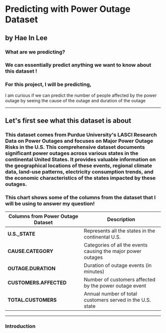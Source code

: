 # Predicting with Power Outage Dataset
## by Hae In Lee

### What are we predicting? 
### We can essentially predict anything we want to know about this dataset ! 

### For this project, I will be predicting, 
I am curious if we can predict the number of people affected by the power outage
 by seeing the cause of the outage and duration of the outage

---

## Let's first see what this dataset is about
### This dataset comes from Purdue University's LASCI Research Data on Power Outages and focuses on Major Power Outage Risks in the U.S. This comprehensive dataset documents significant power outages across various states in the continental United States. It provides valuable information on the geographical locations of these events, regional climate data, land-use patterns, electricity consumption trends, and the economic characteristics of the states impacted by these outages.

### This chart shows some of the columns from the dataset that I will be using to answer my question!

| Columns from Power Outage Dataset     | Description    |
| ------------------------------------- | -------------- |
| **U.S._STATE**                        | Represents all the states in the continental U.S. |
| **CAUSE.CATEGORY**                    | Categories of all the events causing the major power outages |
| **OUTAGE.DURATION**                   | Duration of outage events (in minutes) |
| **CUSTOMERS.AFFECTED**                | Number of customers affected by the power outage event |
| **TOTAL.CUSTOMERS**                   | Annual number of total customers served in the U.S. state |

---

### Introduction
